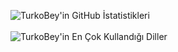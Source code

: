   ![TurkoBey'in GitHub İstatistikleri](https://github-readme-stats.vercel.app/api?username=TurkoBey&show_icons=true&theme=dark)<br><br>
  ![TurkoBey'in En Çok Kullandığı Diller](https://github-readme-stats.vercel.app/api/top-langs/?username=TurkoBey&layout=compact&theme=dark)
